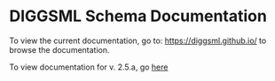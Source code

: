 # DIGGSML Schema Documentation

To view the current documentation, go to: https://diggsml.github.io/ to browse the documentation.

To view documentation for v. 2.5.a, go [here](https://diggmsl.github.io/2.5.a/index.html)